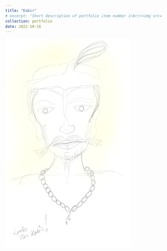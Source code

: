 ```yaml
---
title: "Kabir"
# excerpt: "Short description of portfolio item number 1<br/><img src='/images/500x300.png'>"
collection: portfolio
date: 2022-10-16
---
```



<img src="/images/paintings/kabir.png" alt="Kabir" width="400"/>

